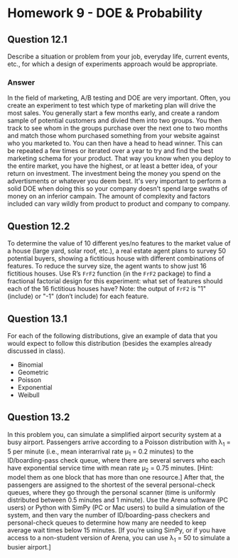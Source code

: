 # Homework 9 - DOE & Probability
## Question 12.1
Describe a situation or problem from your job, everyday life, current events, etc., for which a design of
experiments approach would be appropriate.
### Answer
In the field of marketing, A/B testing and DOE are very important. Often, you create an experiment to test which 
type of marketing plan will drive the most sales. You generally start a few months early, and create a random sample 
of potential customers and divied them into two groups. You then track to see whom in the groups purchase over the 
next one to two months and match those whom purchased something from your website against who you marketed to. 
You can then have a head to head winner. This can be repeated a few times or iterated over a year to try and find 
the best marketing schema for your product. That way you know when you deploy to the entire market, you have the 
highest, or at least a better idea, of your return on investment. The investment being the money you spend on 
the advertisments or whatever you deem best. It's very important to perform a solid DOE when doing this so your 
company doesn't spend large swaths of money on an inferior campain. The amount of complexity and factors included 
can vary wildly from product to product and company to company. 

## Question 12.2
To determine the value of 10 different yes/no features to the market value of a house (large yard, solar
roof, etc.), a real estate agent plans to survey 50 potential buyers, showing a fictitious house with
different combinations of features. To reduce the survey size, the agent wants to show just 16 fictitious
houses. Use R’s `FrF2` function (in the `FrF2` package) to find a fractional factorial design for this
experiment: what set of features should each of the 16 fictitious houses have? Note: the output of
`FrF2` is "1" (include) or "-1" (don’t include) for each feature.
## Question 13.1
For each of the following distributions, give an example of data that you would expect to follow this
distribution (besides the examples already discussed in class).
  -  Binomial  
  -  Geometric  
  -  Poisson  
  -  Exponential  
  -  Weibull  
## Question 13.2
In this problem you, can simulate a simplified airport security system at a busy airport. Passengers arrive
according to a Poisson distribution with λ<sub>1</sub> = 5 per minute (i.e., mean interarrival rate μ<sub>1</sub> = 0.2 minutes)
to the ID/boarding-pass check queue, where there are several servers who each have exponential
service time with mean rate μ<sub>2</sub> = 0.75 minutes. [Hint: model them as one block that has more than one
resource.] After that, the passengers are assigned to the shortest of the several personal-check queues,
where they go through the personal scanner (time is uniformly distributed between 0.5 minutes and 1
minute).
Use the Arena software (PC users) or Python with SimPy (PC or Mac users) to build a simulation of the
system, and then vary the number of ID/boarding-pass checkers and personal-check queues to
determine how many are needed to keep average wait times below 15 minutes. [If you’re using SimPy,
or if you have access to a non-student version of Arena, you can use λ<sub>1</sub> = 50 to simulate a busier airport.]
